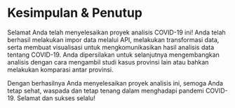 # Kesimpulan & Penutup

Selamat Anda telah menyelesaikan proyek analisis COVID-19 ini! Anda telah berhasil melakukan impor data melalui API, melakukan transformasi data, serta membuat visualisasi untuk mengkomunikasikan hasil analisis data tentang COVID-19. Anda dipersilakan untuk selanjutnya mengembangkan analisis dengan cara mengambil studi kasus provinsi lain atau bahkan melakukan komparasi antar provinsi.

Dengan berhasilnya Anda menyelesaikan proyek analisis ini, semoga Anda tetap sehat, waspada dan tetap tenang dalam menghadapi pandemi COVID-19. Selamat dan sukses selalu!
